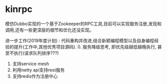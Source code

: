 # kinrpc
模仿Dubbo实现的一个基于Zookeeper的RPC工具,目前可以实现服务注册,发现和调用,还有一些更深层的细节和优化还没实现。

进一步工作(2019年度计划) : 代码重构并改进,结合新颖编程模型以及自身编程经验的提升(工作中,其他优秀项目源码).
0. 服务降级思考, 即优先级越低越晚执行, 甚至不执行(请求队列排序???)
1. 支持service mesh
2. 利用netty api支持rest服务
3. 支持redis作为注册中心